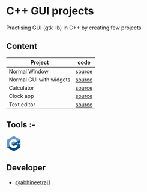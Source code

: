 # C++ GUI projects

Practising GUI (gtk lib) in C++ by creating few projects

## Content

| Project | code |
| --- |:----------: |
| Normal Window | [source](code00.cpp) |
| Normal GUI with widgets | [source](code01.cpp) |
| Calculator | [source](code02.cpp) |
| Clock app | [source](code03.cpp) |
| Text editor | [source](code04.cpp) |

## Tools :-
 <a href="https://www.w3schools.com/cpp/" target="_blank" rel="noreferrer"> <img src="https://raw.githubusercontent.com/devicons/devicon/master/icons/cplusplus/cplusplus-original.svg" alt="cplusplus" width="40" height="40"/> </a> 


## Developer
*	[@abhineetraj1](https://github.com/abhineetraj1)
